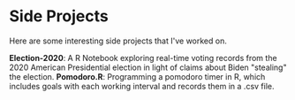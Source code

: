 # Side Projects
Here are some interesting side projects that I've worked on.

**Election-2020**: A R Notebook exploring real-time voting records from the 2020 American Presidential election in light of claims about Biden "stealing" the election.
**Pomodoro.R**: Programming a pomodoro timer in R, which includes goals with each working interval and records them in a .csv file.
